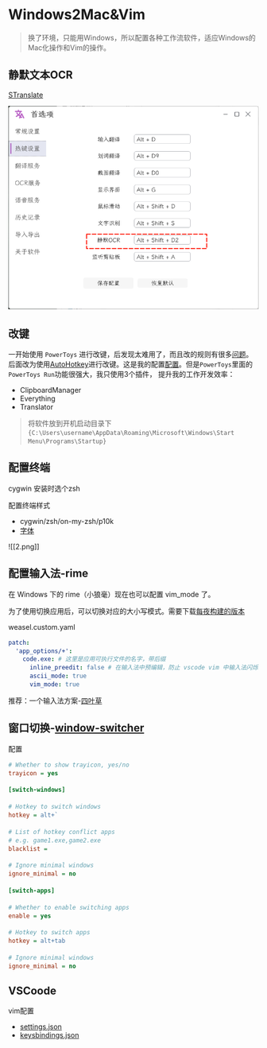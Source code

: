 # Windows2Mac&Vim

> 换了环境，只能用Windows，所以配置各种工作流软件，适应Windows的Mac化操作和Vim的操作。

## 静默文本OCR

[STranslate](https://github.com/zggsong/stranslate)

![](./assets/1.png)
## 改键

一开始使用 `PowerToys` 进行改键，后发现太难用了，而且改的规则有很多[问题]( https://eli-ven.github.io/posts/shortcuts/)。后面改为使用[AutoHotkey](https://www.autohotkey.com/)进行改键。这是我的配置[配置](./assets/maps.ahk)。但是`PowerToys`里面的`PowerToys Run`功能很强大，我只使用3个插件， 提升我的工作开发效率：

- ClipboardManager
- Everything
- Translator

> 将软件放到开机启动目录下`{C:\Users\username\AppData\Roaming\Microsoft\Windows\Start Menu\Programs\Startup}`

## 配置终端 

cygwin   安装时选个zsh

配置终端样式 

- cygwin/zsh/on-my-zsh/p10k
- [字体](https://github.com/romkatv/powerlevel10k?tab=readme-ov-file#meslo-nerd-font-patched-for-powerlevel10k)

![[2.png]]

## 配置输入法-rime

在 Windows 下的 rime（小狼毫）现在也可以配置 vim_mode 了。  

为了使用切换应用后，可以切换对应的大小写模式。需要下载[每夜构建的版本](https://github.com/rime/weasel/releases/tag/latest)

weasel.custom.yaml  
```yaml
patch:  
  'app_options/+':  
    code.exe: # 这里是应用可执行文件的名字，带后缀  
      inline_preedit: false # 在输入法中预编辑，防止 vscode vim 中输入法闪烁  
      ascii_mode: true  
      vim_mode: true
```

推荐：一个输入法方案-[四叶草](https://github.com/fkxxyz/rime-cloverpinyin)


## 窗口切换-[window-switcher](https://github.com/sigoden/window-switcher)

配置

```ini
# Whether to show trayicon, yes/no
trayicon = yes 

[switch-windows]

# Hotkey to switch windows
hotkey = alt+`

# List of hotkey conflict apps
# e.g. game1.exe,game2.exe
blacklist =

# Ignore minimal windows
ignore_minimal = no

[switch-apps]

# Whether to enable switching apps
enable = yes

# Hotkey to switch apps
hotkey = alt+tab

# Ignore minimal windows
ignore_minimal = no
```

## VSCoode

vim配置

- [settings.json](../assets/settings.json)
- [keysbindings.json](../assets/keysbindings.json)